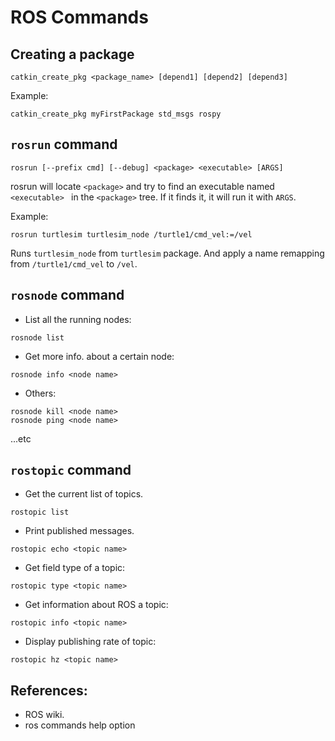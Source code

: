 # ROS Commands

## Creating a package

```
catkin_create_pkg <package_name> [depend1] [depend2] [depend3]
```
Example:
```
catkin_create_pkg myFirstPackage std_msgs rospy 
```
## ```rosrun``` command
```
rosrun [--prefix cmd] [--debug] <package> <executable> [ARGS]
```

  rosrun will locate ```<package>``` and try to find an executable named ```<executable> ``` in the ```<package>``` tree.
  If it finds it, it will run it with ```ARGS```.

Example:
```
rosrun turtlesim turtlesim_node /turtle1/cmd_vel:=/vel
```

Runs ```turtlesim_node``` from ```turtlesim``` package. And apply a name remapping from
```/turtle1/cmd_vel``` to ```/vel```.

## ```rosnode``` command
- List all the running nodes:
```
rosnode list
```
- Get more info. about a certain node:
```
rosnode info <node name>
```
- Others:
```
rosnode kill <node name>
rosnode ping <node name>
```
...etc

## ```rostopic``` command

- Get the current list of topics.
```
rostopic list
```
- Print published messages.

```
rostopic echo <topic name>
```

- Get field type of a topic:
```
rostopic type <topic name>
```
- Get information about ROS a topic:
```
rostopic info <topic name>
```
- Display publishing rate of topic:
```
rostopic hz <topic name>
```

## References:
- ROS wiki.
- ros commands help option